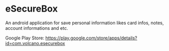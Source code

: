 eSecureBox
=========

An android application for save personal information likes card infos, notes, account informations and etc.

Google Play Store: https://play.google.com/store/apps/details?id=com.volcano.esecurebox


